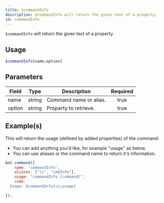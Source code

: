 ```yaml
---
title: $commandInfo
description: $commandInfo will return the given text of a property.
id: commandInfo
---
```


`$commandInfo` will return the given text of a property.

## Usage

```php
$commandInfo[name;option]
```

## Parameters

| Field  | Type   | Description            | Required |
| ------ | ------ | ---------------------- | :------: |
| name   | string | Command name or alias. |   true   |
| option | string | Property to retrieve.  |   true   |

## Example(s)

This will return the usage (defined by added properties) of the command:

* You can add anything you'd like, for example "usage" as below.
* You can use aliases or the command name to return it's information.

```javascript
bot.command({
    name: 'commandInfo',
    aliases: ["ci", "cmdInfo"],
    usage: "commandInfo [command]",
    code: `
  Usage: $commandInfo[ci;usage]
  `
});
```